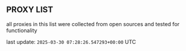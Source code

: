 ## PROXY LIST

all proxies in this list were collected from open sources and tested for functionality

last update: `2025-03-30 07:28:26.547293+00:00` UTC